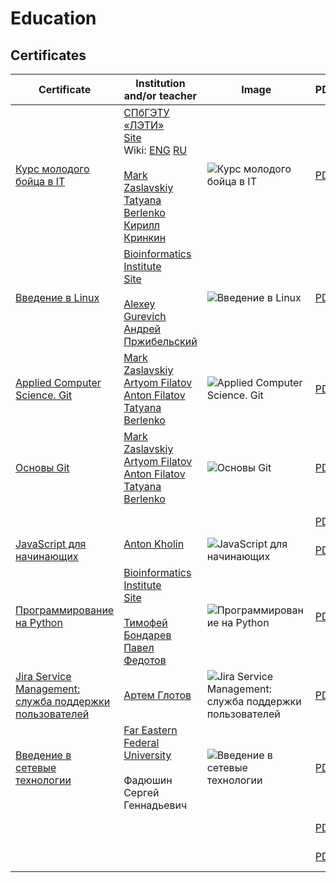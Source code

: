 # Education

## Certificates

|Certificate|Institution and/or teacher|Image|PDF|
|---|---|---|---|
|[Курс молодого бойца в IT](https://stepik.org/cert/906751)|[СПбГЭТУ «ЛЭТИ»](https://stepik.org/org/etu)<br>[Site](https://etu.ru/)<br>Wiki: [ENG](https://en.wikipedia.org/wiki/Saint_Petersburg_Electrotechnical_University) [RU](https://ru.wikipedia.org/wiki/Санкт-Петербургский_государственный_электротехнический_университет)<br><br>[Mark Zaslavskiy](https://stepik.org/users/17406227)<br>[Tatyana Berlenko](https://stepik.org/users/439912)<br>[Кирилл Кринкин](https://stepik.org/users/38675)|![Курс молодого бойца в IT](https://stepik.org/certificate/62a401efd8c35ca6305a26a655f0953fd05193e3.png)|[PDF](https://stepik.org/certificate/62a401efd8c35ca6305a26a655f0953fd05193e3.pdf)|
|[Введение в Linux](https://stepik.org/cert/905923)|[Bioinformatics Institute](https://stepik.org/users/651763)<br>[Site](https://bioinf.me/)<br><br>[Alexey Gurevich](https://stepik.org/users/163065)<br>[Андрей Пржибельский](https://stepik.org/users/194689)|![Введение в Linux](https://stepik.org/certificate/4e923ae42a7de85a4bbe5255703b6f5d23894d20.png)|[PDF](https://stepik.org/certificate/4e923ae42a7de85a4bbe5255703b6f5d23894d20.pdf)|
|[Applied Computer Science. Git](https://stepik.org/cert/905701)|[Mark Zaslavskiy](https://stepik.org/users/17406227)<br>[Artyom Filatov](https://stepik.org/users/19741109)<br>[Anton Filatov](https://stepik.org/users/19741111)<br>[Tatyana Berlenko](https://stepik.org/users/38675)|![Applied Computer Science. Git](https://stepik.org/certificate/dcb93fdfcd53bd8ffb17734e8d76f1fc4dc525b9.png)|[PDF](https://stepik.org/certificate/dcb93fdfcd53bd8ffb17734e8d76f1fc4dc525b9.pdf)|
|[Основы Git](https://stepik.org/cert/905492)|[Mark Zaslavskiy](https://stepik.org/users/17406227)<br>[Artyom Filatov](https://stepik.org/users/19741109)<br>[Anton Filatov](https://stepik.org/users/19741111)<br>[Tatyana Berlenko](https://stepik.org/users/38675)|![Основы Git](https://stepik.org/certificate/dd1e7cd1d616b6589fce8f747bf1b08f5c6730e3.png)|[PDF](https://stepik.org/certificate/dd1e7cd1d616b6589fce8f747bf1b08f5c6730e3.pdf)|
|[]()|[]()<br><br>|![]()|[PDF]()|
|[JavaScript для начинающих](https://stepik.org/cert/948632)|[Anton Kholin](https://stepik.org/users/ckub)<br><br>|![JavaScript для начинающих](https://stepik.org/certificate/a7c0030511d82d4d7d939d3aa645a93dc10ea0eb.png)|[PDF](https://stepik.org/certificate/a7c0030511d82d4d7d939d3aa645a93dc10ea0eb.pdf)|
|[Программирование на Python](https://stepik.org/cert/911970)|[Bioinformatics Institute](https://stepik.org/users/651763)<br>[Site](https://bioinf.me/)<br><br>[Тимофей Бондарев](https://stepik.org/users/779)<br>[Павел Федотов](https://stepik.org/users/171610)|![Программирование на Python](https://stepik.org/certificate/5a75a097d1cbefd5b583353718082d321cb93541.png)|[PDF](https://stepik.org/certificate/5a75a097d1cbefd5b583353718082d321cb93541.pdf)|
|[Jira Service Management: служба поддержки пользователей](https://stepik.org/cert/948202)|[Артем Глотов](https://stepik.org/users/41305294)|![Jira Service Management: служба поддержки пользователей](https://stepik.org/certificate/72172964e11117806261d50686ff8460418f9e69.png)|[PDF](https://stepik.org/certificate/72172964e11117806261d50686ff8460418f9e69.pdf)|
|[Введение в сетевые технологии](https://stepik.org/cert/948856)|[Far Eastern Federal University](dvfu.ru)<br><br>Фадюшин Сергей Геннадьевич|![Введение в сетевые технологии](https://stepik.org/certificate/9df41f088969037c1e2bb4709501d621abd15abb.png)|[PDF](https://stepik.org/certificate/9df41f088969037c1e2bb4709501d621abd15abb.pdf)|
|[]()|[]()<br><br>|![]()|[PDF]()|
|[]()|[]()<br><br>|![]()|[PDF]()|


<!---
|[]()|[]()<br><br>|![]()|[PDF]()|
-->
